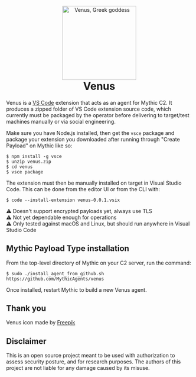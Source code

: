 <p align="center" style="margin-bottom: 0px !important;">
  <img width="200" src="agent_icons/venus.svg"
    alt="Venus, Greek goddess" align="center">
</p>
<h1 align="center" style="margin-top: 0px;">Venus<br/></h1>

Venus is a [VS Code](https://code.visualstudio.com/) extension that acts as an
agent for Mythic C2. It produces a zipped folder of VS Code extension source
code, which currently must be packaged by the operator before delivering to
target/test machines manually or via social engineering.

Make sure you have Node.js installed, then get the `vsce` package and package
your extension you downloaded after running through "Create Payload" on
Mythic like so:

```shell
$ npm install -g vsce
$ unzip venus.zip
$ cd venus
$ vsce package
```

The extension must then be manually installed on target in Visual Studio Code.
This can be done from the editor UI or from the CLI with:

```shell
$ code --install-extension venus-0.0.1.vsix
```

:warning: Doesn't support encrypted payloads yet, always use TLS  
:warning: Not yet dependable enough for operations  
:warning: Only tested against macOS and Linux, but should run anywhere in
Visual Studio Code

## Mythic Payload Type installation

From the top-level directory of Mythic on your C2 server, run the command:

```shell
$ sudo ./install_agent_from_github.sh https://github.com/MythicAgents/venus
```

Once installed, restart Mythic to build a new Venus agent.

## Thank you

Venus icon made by [Freepik](https://www.flaticon.com/authors/freepik)

## Disclaimer

This is an open source project meant to be used with authorization to assess
security posture, and for research purposes. The authors of this project are
not liable for any damage caused by its misuse.
